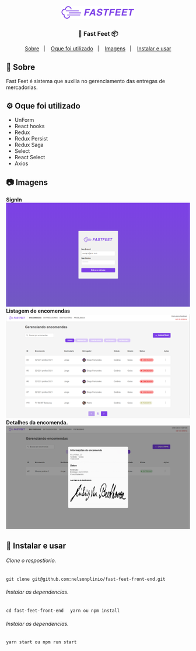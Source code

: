 
<h1 align="center">
    <img alt="Fast Feet" src="src/assets/logo@2x.png" width="200px" />
</h1>

<h3 align="center">
  🚚 Fast Feet 📦
</h3>

<p align="center">
  <a href="#rocket-sobre-o-desafio">Sobre</a>&nbsp;&nbsp;&nbsp;|&nbsp;&nbsp;&nbsp;
  <a href='#gear-oque-foi-utilizado'>Oque foi utilizado</a>&nbsp;&nbsp;&nbsp;|&nbsp;&nbsp;&nbsp;
  <a href="#camera-imagens">Imagens</a>&nbsp;&nbsp;&nbsp;|&nbsp;&nbsp;&nbsp;
  <a href="#Instalar e usar">Instalar e usar</a>
</p>

## 🚚 Sobre

 Fast Feet é sistema que auxilia no gerenciamento das entregas de mercadorias.

 

## ⚙️ Oque foi utilizado
<ul>
  <li>UnForm</li>
  <li>React hooks</li>
  <li>Redux</li>
  <li>Redux Persist</li>
  <li>Redux Saga</li>
  <li>Select</li>
  <li>React Select</li>
  <li>Axios</li>
</ul>

## 📷 Imagens

<strong>SignIn</strong>
<img src='img/login.png'>
<br />
<strong>Listagem de encomendas</strong>
<img src='img/orders.png'>
<br />
<strong>Detalhes da encomenda.</strong>
<img src='img/order_detail.png'>

## 🚀 Instalar e usar

###### Clone o respostiorio. 
``git clone git@github.com:nelsonplinio/fast-feet-front-end.git``

###### Instalar as dependencias. 
``cd fast-feet-front-end ``
`` yarn ou npm install``

###### Instalar as dependencias. 
``yarn start ou npm run start ``
